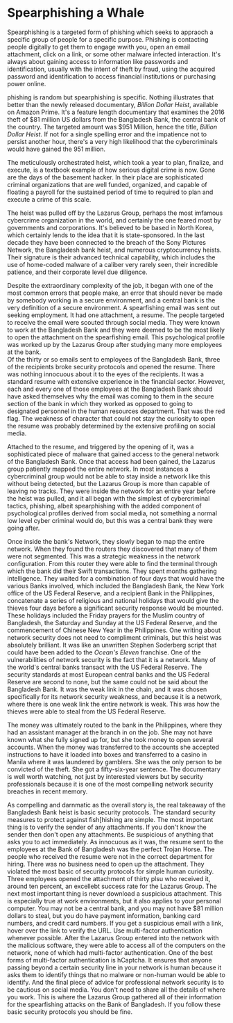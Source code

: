 # Spearphishing a Whale

Spearphishing is a targeted form of phishing which seeks to appraoch a specific group of people for a specific purpose. 
Phishing is contacting people digitally to get them to engage wwith you,
open an email attachment,
click on a link,
or some other malware infected interaction.
It's always about gaining access to information like passwords and identification,
usually with the intent of theft by fraud,
using the acquired password and identification to access financial institutions or purchasing power online.

phishing is random but spearphishing is specific.
Nothing illustrates that better than the newly released documentary,
_Billion Dollar Heist_,
available on Amazon Prime.
It's a feature length documentary that examines the 2016 theft of $81 million US dollars from the Bangladesh Bank,
the central bank of the country.
The targeted amount was $951 Million, 
hence the title, _Billion Dollar Heist._ 
If not for a single spelling error and the impatience not to persist another hour, 
there's a very high likelihood that the cybercriminals would have gained the 951 million.

The meticulously orchestrated heist, 
which took a year to plan, 
finalize, 
and execute, 
is a textbook example of how serious digital crime is now. 
Gone are the days of the basement hacker. 
In their place are sophisticated criminal organizations that are well funded, 
organized, 
and capable of floating a payroll for the sustained period of time to required to plan and execute a crime of this scale.

The heist was pulled off by the Lazarus Group, 
perhaps the most imfamous cybercrime organization in the world, 
and certainly the one feared most by governments and corporations. 
It's believed to be based in North Korea, 
which certainly lends to the idea that it is state-sponsored. 
In the last decade they have been connected to the breach of the Sony Pictures Network, 
the Bangladesh bank heist, 
and numerous cryptocurrency heists. 
Their signature is their advanced technical capability, 
which includes the use of home-coded malware of a caliber very rarely seen,
their incredible patience,
and their corporate level due diligence.

Despite the extraordinary complexity of the job, 
it began with one of the most common errors that people make, 
an error that should never be made by somebody working in a secure environment, 
and a central bank is the very definition of a secure environment. 
A spearfishing email was sent out seeking employment. 
It had one attachment, 
a resume. 
The people targeted to receive the email were scouted through social media. 
They were known to work at the Bangladesh Bank and they were deemed to be the most likely to open the attachment on the spearfishing email. 
This psychological profile was worked up by the Lazarus Group after studying many more employees at the bank.  
Of the thirty or so emails sent to employees of the Bangladesh Bank, 
three of the recipients broke security protocols and opened the resume. 
There was nothing innocuous about it to the eyes of the recipients. 
It was a standard resume with extensive experience in the financial sector. 
However, 
each and every one of those employees at the Bangladesh Bank should have asked themselves why the email was coming to them in the secure section of the bank in which they worked as opposed to going to designated personnel in the human resources department. 
That was the red flag. 
The weakness of character that could not stay the curiosity to open the resume was probably determined by the extensive profiling on social media.

Attached to the resume, 
and triggered by the opening of it, 
was a sophisticated piece of malware that gained access to the general network of the Bangladesh Bank. 
Once that access had been gained, 
the Lazarus group patiently mapped the entire network. 
In most instances a cybercriminal group would not be able to stay inside a network like this without being detected,
but the Lazarus Group is more than capable of leaving no tracks. 
They were inside the network for an entire year before the heist was pulled,
and it all began with the simplest of cybercriminal tactics, 
phishing, 
albeit spearphishing with the added component of psychological profiles derived from social media, 
not something a normal low level cyber criminal would do, 
but this was a central bank they were going after.

Once inside the bank's Network, 
they slowly began to map the entire network. 
When they found the routers they discovered that many of them were not segmented. 
This was a strategic weakness in the network configuration. 
From this router they were able to find the terminal through which the bank did their Swift transactions. 
They spent months gathering intelligence. 
They waited for a combination of four days that would have the various Banks involved, 
which  included the Bangladesh Bank, 
the New York office of the US Federal Reserve, 
and a recipient Bank in the Philippines, 
concatenate a series of religious and national holidays that would give the thieves four days before a significant security response would be mounted. 
These holidays included the Friday prayers for the Muslim country of Bangladesh, 
the Saturday and Sunday at the US Federal Reserve, 
and the commencement of Chinese New Year in the Philippines. 
One writing about network security does not need to compliment criminals, 
but this heist was absolutely brilliant. 
It was like an unwritten Stephen Soderberg script that could have been added to the _Ocean's Eleven_ franchise.
One of the vulnerabilities of network security is the fact that it is a network. 
Many of the world's central banks transact with the US Federal Reserve. 
The security standards at most European central banks and the US Federal Reserve are second to none, 
but the same could not be said about the Bangladesh Bank. 
It was the weak link in the chain,
and it was chosen specifically for its network security weakness,
and because it is a network, 
where there is one weak link the entire network is weak. 
This was how the thieves were able to steal from the US Federal Reserve.

The money was ultimately routed to the bank in the Philippines, 
where they had an assistant manager at the branch in on the job. 
She may not have known what she fully signed up for,
but she took money to open several accounts. 
When the money was transferred to the accounts she accepted instructions to have it loaded into boxes and transferred to a casino in Manila where it was laundered by gamblers. 
She was the only person to be convicted of the theft. 
She got a fifty-six-year sentence. 
The documentary is well worth watching, 
not just by interested viewers but by security professionals because it is one of the most compelling network security breaches in recent memory.


As compelling and darnmatic as the overall story is, 
the real takeaway of the Bangladesh Bank heist is basic security protocols. 
The standard security measures to protect against fish[hishing are simple. 
The most important thing is to verify the sender of any attachments. 
If you don't know the sender then don't open any attachments. 
Be suspicious of anything that asks you to act immediately. 
As innocuous as it was, 
the resume sent to the employees at the Bank of Bangladesh was the perfect Trojan Horse. 
The people who received the resume were not in the correct department for hiring. 
There was no business need to open up the attachment. 
They violated the most basic of security protocols for simple human curiosity.
Three employees opened the attachment of thirty plsu who received it,
around ten percent,
an excellebt success rate for the Lazarus Group.
The next most important thing is never download a suspicious attachment. 
This is especially true at work environments,
but it also applies to your personal computer. 
You may not be a central bank,
and you may not have $81 million dollars to steal,
but you do have payment information,
banking card numbers,
and credit card numbers. 
If you get a suspicious email with a link, 
hover over the link to verify the URL. 
Use multi-factor authentication whenever possible. 
After the Lazarus Group entered into the network with the malicious software,
they were able to access all of the computers on the network,
none of which had multi-factor authentication. 
One of the best forms of multi-factor authentication is hCaptcha. 
It ensures that anyone passing beyond a certain security line in your network is human because it asks them to identify things that no malware or non-human would be able to identify. 
And the final piece of advice for professional network security is to be cautious on social media. 
You don't need to share all the details of where you work. 
This is where the Lazarus Group gathered all of their information for the spearfishing attacks on the Bank of Bangladesh.
If you follow these basic security protocols you should be fine.



